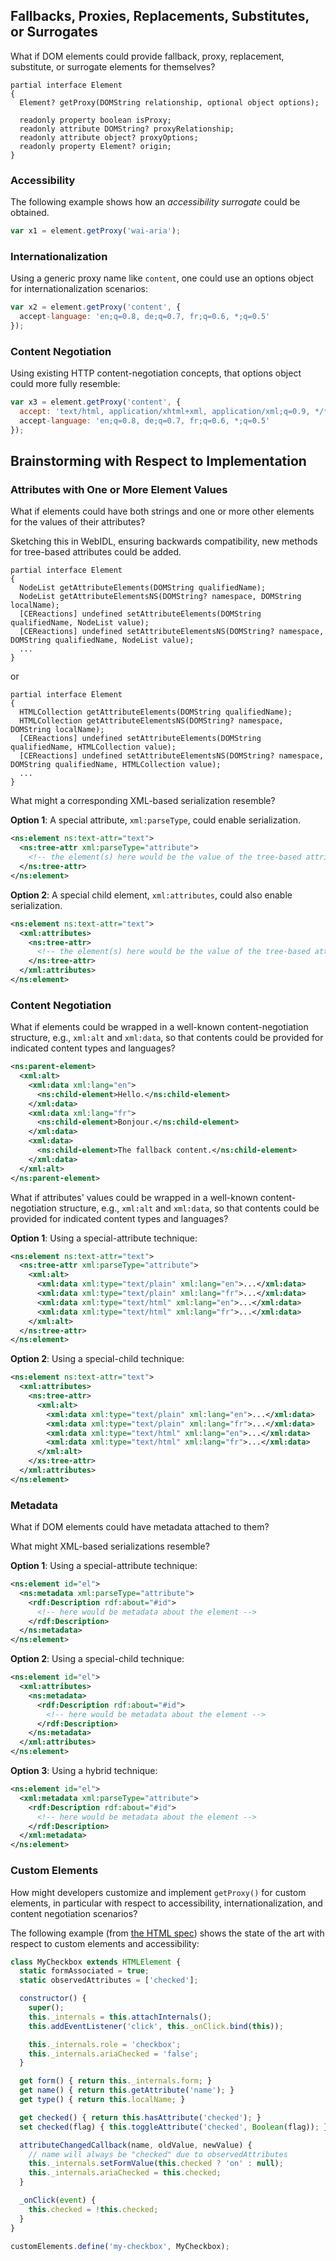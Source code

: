 ## Fallbacks, Proxies, Replacements, Substitutes, or Surrogates

What if DOM elements could provide fallback, proxy, replacement, substitute, or surrogate elements for themselves?

```webidl
partial interface Element
{
  Element? getProxy(DOMString relationship, optional object options);

  readonly property boolean isProxy;
  readonly attribute DOMString? proxyRelationship;
  readonly attribute object? proxyOptions;
  readonly property Element? origin;
}
```

### Accessibility

The following example shows how an _accessibility surrogate_ could be obtained.

```js
var x1 = element.getProxy('wai-aria');
```

### Internationalization

Using a generic proxy name like `content`, one could use an options object for internationalization scenarios:

```js
var x2 = element.getProxy('content', {
  accept-language: 'en;q=0.8, de;q=0.7, fr;q=0.6, *;q=0.5'
});
```

### Content Negotiation

Using existing HTTP content-negotiation concepts, that options object could more fully resemble:

```js
var x3 = element.getProxy('content', {
  accept: 'text/html, application/xhtml+xml, application/xml;q=0.9, */*;q=0.8',
  accept-language: 'en;q=0.8, de;q=0.7, fr;q=0.6, *;q=0.5'
});
```

## Brainstorming with Respect to Implementation

### Attributes with One or More Element Values

What if elements could have both strings and one or more other elements for the values of their attributes?

Sketching this in WebIDL, ensuring backwards compatibility, new methods for tree-based attributes could be added.

```webidl
partial interface Element
{
  NodeList getAttributeElements(DOMString qualifiedName);
  NodeList getAttributeElementsNS(DOMString? namespace, DOMString localName);
  [CEReactions] undefined setAttributeElements(DOMString qualifiedName, NodeList value);
  [CEReactions] undefined setAttributeElementsNS(DOMString? namespace, DOMString qualifiedName, NodeList value);
  ...
}
```

or

```webidl
partial interface Element
{
  HTMLCollection getAttributeElements(DOMString qualifiedName);
  HTMLCollection getAttributeElementsNS(DOMString? namespace, DOMString localName);
  [CEReactions] undefined setAttributeElements(DOMString qualifiedName, HTMLCollection value);
  [CEReactions] undefined setAttributeElementsNS(DOMString? namespace, DOMString qualifiedName, HTMLCollection value);
  ...
}
```

What might a corresponding XML-based serialization resemble?

**Option 1**: A special attribute, `xml:parseType`, could enable serialization.

```xml
<ns:element ns:text-attr="text">
  <ns:tree-attr xml:parseType="attribute">
    <!-- the element(s) here would be the value of the tree-based attribute -->
  </ns:tree-attr>
</ns:element>
```

**Option 2**: A special child element, `xml:attributes`, could also enable serialization.

```xml
<ns:element ns:text-attr="text">
  <xml:attributes>
    <ns:tree-attr>
      <!-- the element(s) here would be the value of the tree-based attribute -->
    </ns:tree-attr>
  </xml:attributes>
</ns:element>
```

### Content Negotiation

What if elements could be wrapped in a well-known content-negotiation structure, e.g., `xml:alt` and `xml:data`, so that contents could be provided for indicated content types and languages?

```xml
<ns:parent-element>
  <xml:alt>
    <xml:data xml:lang="en">
      <ns:child-element>Hello.</ns:child-element>
    </xml:data>
    <xml:data xml:lang="fr">
      <ns:child-element>Bonjour.</ns:child-element>
    </xml:data>
    <xml:data>
      <ns:child-element>The fallback content.</ns:child-element>
    </xml:data>
  </xml:alt>
</ns:parent-element>
```

What if attributes' values could be wrapped in a well-known content-negotiation structure, e.g., `xml:alt` and `xml:data`, so that contents could be provided for indicated content types and languages?

**Option 1**: Using a special-attribute technique:

```xml
<ns:element ns:text-attr="text">
  <ns:tree-attr xml:parseType="attribute">
    <xml:alt>
      <xml:data xml:type="text/plain" xml:lang="en">...</xml:data>
      <xml:data xml:type="text/plain" xml:lang="fr">...</xml:data>
      <xml:data xml:type="text/html" xml:lang="en">...</xml:data>
      <xml:data xml:type="text/html" xml:lang="fr">...</xml:data>
    </xml:alt>
  </ns:tree-attr>
</ns:element>
```

**Option 2**: Using a special-child technique:

```xml
<ns:element ns:text-attr="text">
  <xml:attributes>
    <ns:tree-attr>
      <xml:alt>
        <xml:data xml:type="text/plain" xml:lang="en">...</xml:data>
        <xml:data xml:type="text/plain" xml:lang="fr">...</xml:data>
        <xml:data xml:type="text/html" xml:lang="en">...</xml:data>
        <xml:data xml:type="text/html" xml:lang="fr">...</xml:data>
      </xml:alt>
    </xs:tree-attr>
  </xml:attributes>
</ns:element>
```

### Metadata

What if DOM elements could have metadata attached to them?

What might XML-based serializations resemble?

**Option 1**: Using a special-attribute technique:

```xml
<ns:element id="el">
  <ns:metadata xml:parseType="attribute">
    <rdf:Description rdf:about="#id">
      <!-- here would be metadata about the element -->
    </rdf:Description>
  </ns:metadata>
</ns:element>
```

**Option 2**: Using a special-child technique:

```xml
<ns:element id="el">
  <xml:attributes>
    <ns:metadata>
      <rdf:Description rdf:about="#id">
        <!-- here would be metadata about the element -->
      </rdf:Description>
    </ns:metadata>
  </xml:attributes>
</ns:element>
```

**Option 3**: Using a hybrid technique:

```xml
<ns:element id="el">
  <xml:metadata xml:parseType="attribute">
    <rdf:Description rdf:about="#id">
      <!-- here would be metadata about the element -->
    </rdf:Description>
  </xml:metadata>
</ns:element>
```

### Custom Elements

How might developers customize and implement `getProxy()` for custom elements, in particular with respect to accessibility, internationalization, and content negotiation scenarios?

The following example (from [the HTML spec](https://html.spec.whatwg.org/multipage/custom-elements.html#custom-elements-accessibility-example)) shows the state of the art with respect to custom elements and accessibility:

```js
class MyCheckbox extends HTMLElement {
  static formAssociated = true;
  static observedAttributes = ['checked'];

  constructor() {
    super();
    this._internals = this.attachInternals();
    this.addEventListener('click', this._onClick.bind(this));

    this._internals.role = 'checkbox';
    this._internals.ariaChecked = 'false';
  }

  get form() { return this._internals.form; }
  get name() { return this.getAttribute('name'); }
  get type() { return this.localName; }

  get checked() { return this.hasAttribute('checked'); }
  set checked(flag) { this.toggleAttribute('checked', Boolean(flag)); }

  attributeChangedCallback(name, oldValue, newValue) {
    // name will always be "checked" due to observedAttributes
    this._internals.setFormValue(this.checked ? 'on' : null);
    this._internals.ariaChecked = this.checked;
  }

  _onClick(event) {
    this.checked = !this.checked;
  }
}

customElements.define('my-checkbox', MyCheckbox);
```
